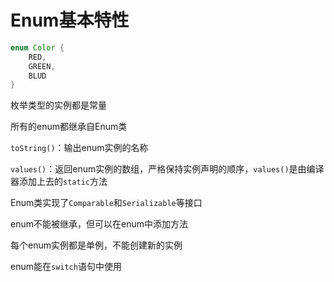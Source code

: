 # Enum基本特性

```java
enum Color {
    RED, 
    GREEN, 
    BLUD
}
```

枚举类型的实例都是常量

所有的enum都继承自Enum类

`toString()`：输出enum实例的名称

`values()`：返回enum实例的数组，严格保持实例声明的顺序，`values()`是由编译器添加上去的`static`方法

Enum类实现了`Comparable`和`Serializable`等接口

enum不能被继承，但可以在enum中添加方法

每个enum实例都是单例，不能创建新的实例

enum能在`switch`语句中使用
